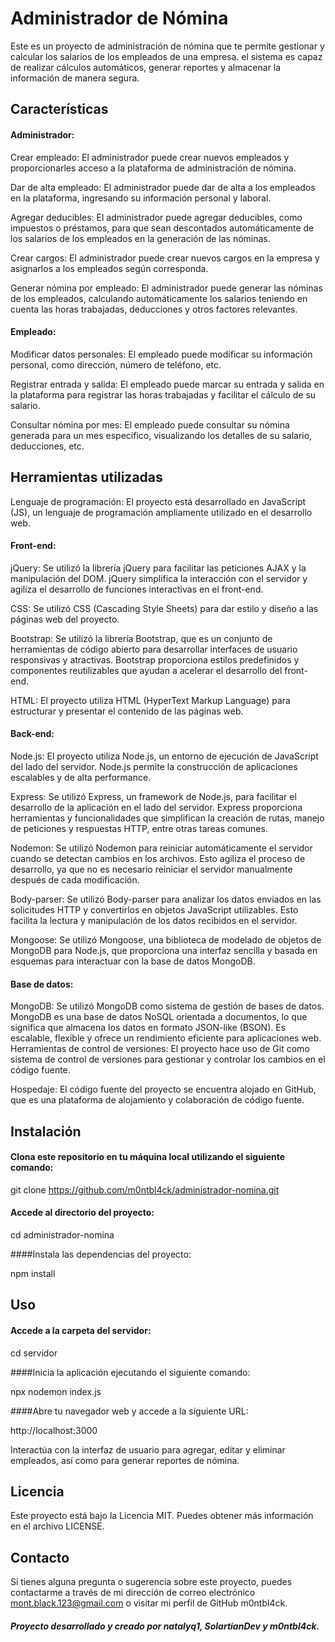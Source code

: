 # Administrador de Nómina

Este es un proyecto de administración de nómina que te permite gestionar y calcular los salarios de los empleados de una empresa. el sistema es capaz de realizar cálculos automáticos, generar reportes y almacenar la información de manera segura.

## Características

#### Administrador:

Crear empleado: El administrador puede crear nuevos empleados y proporcionarles acceso a la plataforma de administración de nómina.

Dar de alta empleado: El administrador puede dar de alta a los empleados en la plataforma, ingresando su información personal y laboral.

Agregar deducibles: El administrador puede agregar deducibles, como impuestos o préstamos, para que sean descontados automáticamente de los salarios de los empleados en la generación de las nóminas.

Crear cargos: El administrador puede crear nuevos cargos en la empresa y asignarlos a los empleados según corresponda.

Generar nómina por empleado: El administrador puede generar las nóminas de los empleados, calculando automáticamente los salarios teniendo en cuenta las horas trabajadas, deducciones y otros factores relevantes.

#### Empleado:

Modificar datos personales: El empleado puede modificar su información personal, como dirección, número de teléfono, etc.

Registrar entrada y salida: El empleado puede marcar su entrada y salida en la plataforma para registrar las horas trabajadas y facilitar el cálculo de su salario.

Consultar nómina por mes: El empleado puede consultar su nómina generada para un mes específico, visualizando los detalles de su salario, deducciones, etc.

## Herramientas utilizadas

Lenguaje de programación: El proyecto está desarrollado en JavaScript (JS), un lenguaje de programación ampliamente utilizado en el desarrollo web.

#### Front-end:

jQuery: Se utilizó la librería jQuery para facilitar las peticiones AJAX y la manipulación del DOM. jQuery simplifica la interacción con el servidor y agiliza el desarrollo de funciones interactivas en el front-end.

CSS: Se utilizó CSS (Cascading Style Sheets) para dar estilo y diseño a las páginas web del proyecto.

Bootstrap: Se utilizó la librería Bootstrap, que es un conjunto de herramientas de código abierto para desarrollar interfaces de usuario responsivas y atractivas. Bootstrap proporciona estilos predefinidos y componentes reutilizables que ayudan a acelerar el desarrollo del front-end.

HTML: El proyecto utiliza HTML (HyperText Markup Language) para estructurar y presentar el contenido de las páginas web.

#### Back-end:

Node.js: El proyecto utiliza Node.js, un entorno de ejecución de JavaScript del lado del servidor. Node.js permite la construcción de aplicaciones escalables y de alta performance.

Express: Se utilizó Express, un framework de Node.js, para facilitar el desarrollo de la aplicación en el lado del servidor. Express proporciona herramientas y funcionalidades que simplifican la creación de rutas, manejo de peticiones y respuestas HTTP, entre otras tareas comunes.

Nodemon: Se utilizó Nodemon para reiniciar automáticamente el servidor cuando se detectan cambios en los archivos. Esto agiliza el proceso de desarrollo, ya que no es necesario reiniciar el servidor manualmente después de cada modificación.

Body-parser: Se utilizó Body-parser para analizar los datos enviados en las solicitudes HTTP y convertirlos en objetos JavaScript utilizables. Esto facilita la lectura y manipulación de los datos recibidos en el servidor.

Mongoose: Se utilizó Mongoose, una biblioteca de modelado de objetos de MongoDB para Node.js, que proporciona una interfaz sencilla y basada en esquemas para interactuar con la base de datos MongoDB.

#### Base de datos:

MongoDB: Se utilizó MongoDB como sistema de gestión de bases de datos. MongoDB es una base de datos NoSQL orientada a documentos, lo que significa que almacena los datos en formato JSON-like (BSON). Es escalable, flexible y ofrece un rendimiento eficiente para aplicaciones web.
Herramientas de control de versiones: El proyecto hace uso de Git como sistema de control de versiones para gestionar y controlar los cambios en el código fuente.

Hospedaje: El código fuente del proyecto se encuentra alojado en GitHub, que es una plataforma de alojamiento y colaboración de código fuente.

## Instalación

#### Clona este repositorio en tu máquina local utilizando el siguiente comando:

git clone https://github.com/m0ntbl4ck/administrador-nomina.git

#### Accede al directorio del proyecto:

cd administrador-nomina

####Instala las dependencias del proyecto:

npm install

## Uso

#### Accede a la carpeta del servidor:

cd servidor

####Inicia la aplicación ejecutando el siguiente comando:

npx nodemon index.js

####Abre tu navegador web y accede a la siguiente URL:

http://localhost:3000

Interactúa con la interfaz de usuario para agregar, editar y eliminar empleados, así como para generar reportes de nómina.

## Licencia

Este proyecto está bajo la Licencia MIT. Puedes obtener más información en el archivo LICENSE.

## Contacto

Si tienes alguna pregunta o sugerencia sobre este proyecto, puedes contactarme a través de mi dirección de correo electrónico mont.black.123@gmail.com o visitar mi perfil de GitHub m0ntbl4ck.

##### Proyecto desarrollado y creado por natalyq1, SolartianDev y m0ntbl4ck.
